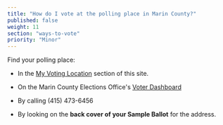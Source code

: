 ```yaml
---
title: "How do I vote at the polling place in Marin County?"
published: false
weight: 11
section: "ways-to-vote"
priority: "Minor"
---
```


Find your polling place:  

- In the [My Voting Location](#section-my-polling-place) section of this site.  

- On the Marin County Elections Office's [Voter Dashboard](http://www.marincounty.org/depts/rv/voting-information/polling-places)  

- By calling (415) 473-6456  

- By looking on the **back cover of your Sample Ballot** for the address.   
